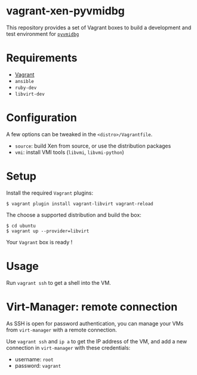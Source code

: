 # vagrant-xen-pyvmidbg

This repository provides a set of Vagrant boxes to build a development and test
environment for [`pyvmidbg`](https://github.com/Wenzel/pyvmidbg)

# Requirements

- [Vagrant](https://www.vagrantup.com/)
- `ansible`
- `ruby-dev`
- `libvirt-dev`

# Configuration

A few options can be tweaked in the `<distro>/Vagrantfile`.

- `source`: build Xen from source, or use the distribution packages
- `vmi`: install VMI tools (`libvmi`, `libvmi-python`)

# Setup

Install the required `Vagrant` plugins:

    $ vagrant plugin install vagrant-libvirt vagrant-reload

The choose a supported distribution and build the box:

    $ cd ubuntu
    $ vagrant up --provider=libvirt

Your `Vagrant` box is ready !

# Usage

Run `vagrant ssh` to get a shell into the VM.

# Virt-Manager: remote connection

As SSH is open for password authentication, you can manage your VMs from
`virt-manager` with a remote connection.

Use `vagrant ssh` and `ip a` to get the IP address of the VM, and add a new
connection in `virt-manager` with these credentials:

- username: `root`
- password: `vagrant`
